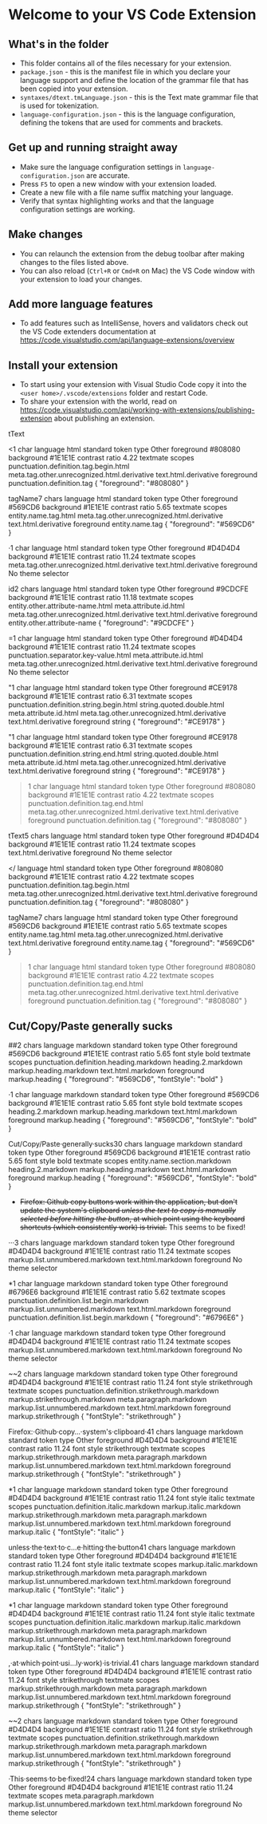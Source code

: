 # Welcome to your VS Code Extension

## What's in the folder

* This folder contains all of the files necessary for your extension.
* `package.json` - this is the manifest file in which you declare your language support and define the location of the grammar file that has been copied into your extension.
* `syntaxes/dtext.tmLanguage.json` - this is the Text mate grammar file that is used for tokenization.
* `language-configuration.json` - this is the language configuration, defining the tokens that are used for comments and brackets.

## Get up and running straight away

* Make sure the language configuration settings in `language-configuration.json` are accurate.
* Press `F5` to open a new window with your extension loaded.
* Create a new file with a file name suffix matching your language.
* Verify that syntax highlighting works and that the language configuration settings are working.

## Make changes

* You can relaunch the extension from the debug toolbar after making changes to the files listed above.
* You can also reload (`Ctrl+R` or `Cmd+R` on Mac) the VS Code window with your extension to load your changes.

## Add more language features

* To add features such as IntelliSense, hovers and validators check out the VS Code extenders documentation at https://code.visualstudio.com/api/language-extensions/overview

## Install your extension

* To start using your extension with Visual Studio Code copy it into the `<user home>/.vscode/extensions` folder and restart Code.
* To share your extension with the world, read on https://code.visualstudio.com/api/working-with-extensions/publishing-extension about publishing an extension.

<tagName id="">tText</tagName>

<1 char
language	html
standard token type	Other
foreground	#808080
background	#1E1E1E
contrast ratio	4.22
textmate scopes	punctuation.definition.tag.begin.html
meta.tag.other.unrecognized.html.derivative
text.html.derivative
foreground	punctuation.definition.tag
{ "foreground": "#808080" }

tagName7 chars
language	html
standard token type	Other
foreground	#569CD6
background	#1E1E1E
contrast ratio	5.65
textmate scopes	entity.name.tag.html
meta.tag.other.unrecognized.html.derivative
text.html.derivative
foreground	entity.name.tag
{ "foreground": "#569CD6" }

·1 char
language	html
standard token type	Other
foreground	#D4D4D4
background	#1E1E1E
contrast ratio	11.24
textmate scopes	meta.tag.other.unrecognized.html.derivative
text.html.derivative
foreground	No theme selector

id2 chars
language	html
standard token type	Other
foreground	#9CDCFE
background	#1E1E1E
contrast ratio	11.18
textmate scopes	entity.other.attribute-name.html
				meta.attribute.id.html
				meta.tag.other.unrecognized.html.derivative
				text.html.derivative
foreground	entity.other.attribute-name
{ "foreground": "#9CDCFE" }

=1 char
language	html
standard token type	Other
foreground	#D4D4D4
background	#1E1E1E
contrast ratio	11.24
textmate scopes	punctuation.separator.key-value.html
				meta.attribute.id.html
				meta.tag.other.unrecognized.html.derivative
				text.html.derivative
foreground	No theme selector

"1 char
language	html
standard token type	Other
foreground	#CE9178
background	#1E1E1E
contrast ratio	6.31
textmate scopes	punctuation.definition.string.begin.html
				string.quoted.double.html
				meta.attribute.id.html
				meta.tag.other.unrecognized.html.derivative
				text.html.derivative
foreground	string
{ "foreground": "#CE9178" }

"1 char
language	html
standard token type	Other
foreground	#CE9178
background	#1E1E1E
contrast ratio	6.31
textmate scopes	punctuation.definition.string.end.html
string.quoted.double.html
meta.attribute.id.html
meta.tag.other.unrecognized.html.derivative
text.html.derivative
foreground	string
{ "foreground": "#CE9178" }

>1 char
language	html
standard token type	Other
foreground	#808080
background	#1E1E1E
contrast ratio	4.22
textmate scopes	punctuation.definition.tag.end.html
meta.tag.other.unrecognized.html.derivative
text.html.derivative
foreground	punctuation.definition.tag
{ "foreground": "#808080" }

tText5 chars
language	html
standard token type	Other
foreground	#D4D4D4
background	#1E1E1E
contrast ratio	11.24
textmate scopes	text.html.derivative
foreground	No theme selector

</
language	html
standard token type	Other
foreground	#808080
background	#1E1E1E
contrast ratio	4.22
textmate scopes	punctuation.definition.tag.begin.html
				meta.tag.other.unrecognized.html.derivative
				text.html.derivative
foreground	punctuation.definition.tag
{ "foreground": "#808080" }

tagName7 chars
language	html
standard token type	Other
foreground	#569CD6
background	#1E1E1E
contrast ratio	5.65
textmate scopes	entity.name.tag.html
				meta.tag.other.unrecognized.html.derivative
				text.html.derivative
foreground	entity.name.tag
{ "foreground": "#569CD6" }

>1 char
language	html
standard token type	Other
foreground	#808080
background	#1E1E1E
contrast ratio	4.22
textmate scopes	punctuation.definition.tag.end.html
				meta.tag.other.unrecognized.html.derivative
				text.html.derivative
foreground	punctuation.definition.tag
{ "foreground": "#808080" }

## Cut/Copy/Paste generally sucks

##2 chars
language	markdown
standard token type	Other
foreground	#569CD6
background	#1E1E1E
contrast ratio	5.65
font style	bold
textmate scopes	punctuation.definition.heading.markdown
heading.2.markdown
markup.heading.markdown
text.html.markdown
foreground	markup.heading
{ "foreground": "#569CD6", "fontStyle": "bold" }

·1 char
language	markdown
standard token type	Other
foreground	#569CD6
background	#1E1E1E
contrast ratio	5.65
font style	bold
textmate scopes	heading.2.markdown
markup.heading.markdown
text.html.markdown
foreground	markup.heading
{ "foreground": "#569CD6", "fontStyle": "bold" }

Cut/Copy/Paste·generally·sucks30 chars
language	markdown
standard token type	Other
foreground	#569CD6
background	#1E1E1E
contrast ratio	5.65
font style	bold
textmate scopes	entity.name.section.markdown
heading.2.markdown
markup.heading.markdown
text.html.markdown
foreground	markup.heading
{ "foreground": "#569CD6", "fontStyle": "bold" }

   * ~~Firefox: Github copy buttons work within the application, but don't update the system's clipboard *unless the text to copy is manually selected before hitting the button*, at which point using the keyboard shortcuts (which consistently work) is trivial.~~ This seems to be fixed!

···3 chars
language	markdown
standard token type	Other
foreground	#D4D4D4
background	#1E1E1E
contrast ratio	11.24
textmate scopes	markup.list.unnumbered.markdown
text.html.markdown
foreground	No theme selector

*1 char
language	markdown
standard token type	Other
foreground	#6796E6
background	#1E1E1E
contrast ratio	5.62
textmate scopes	punctuation.definition.list.begin.markdown
markup.list.unnumbered.markdown
text.html.markdown
foreground	punctuation.definition.list.begin.markdown
{ "foreground": "#6796E6" }

·1 char
language	markdown
standard token type	Other
foreground	#D4D4D4
background	#1E1E1E
contrast ratio	11.24
textmate scopes	markup.list.unnumbered.markdown
text.html.markdown
foreground	No theme selector

~~2 chars
language	markdown
standard token type	Other
foreground	#D4D4D4
background	#1E1E1E
contrast ratio	11.24
font style	strikethrough
textmate scopes	punctuation.definition.strikethrough.markdown
markup.strikethrough.markdown
meta.paragraph.markdown
markup.list.unnumbered.markdown
text.html.markdown
foreground	markup.strikethrough
{ "fontStyle": "strikethrough" }

Firefox:·Github·copy…·system's·clipboard·41 chars
language	markdown
standard token type	Other
foreground	#D4D4D4
background	#1E1E1E
contrast ratio	11.24
font style	strikethrough
textmate scopes	markup.strikethrough.markdown
meta.paragraph.markdown
markup.list.unnumbered.markdown
text.html.markdown
foreground	markup.strikethrough
{ "fontStyle": "strikethrough" }

*1 char
language	markdown
standard token type	Other
foreground	#D4D4D4
background	#1E1E1E
contrast ratio	11.24
font style	italic
textmate scopes	punctuation.definition.italic.markdown
markup.italic.markdown
markup.strikethrough.markdown
meta.paragraph.markdown
markup.list.unnumbered.markdown
text.html.markdown
foreground	markup.italic
{ "fontStyle": "italic" }

unless·the·text·to·c…e·hitting·the·button41 chars
language	markdown
standard token type	Other
foreground	#D4D4D4
background	#1E1E1E
contrast ratio	11.24
font style	italic
textmate scopes	markup.italic.markdown
markup.strikethrough.markdown
meta.paragraph.markdown
markup.list.unnumbered.markdown
text.html.markdown
foreground	markup.italic
{ "fontStyle": "italic" }

*1 char
language	markdown
standard token type	Other
foreground	#D4D4D4
background	#1E1E1E
contrast ratio	11.24
font style	italic
textmate scopes	punctuation.definition.italic.markdown
markup.italic.markdown
markup.strikethrough.markdown
meta.paragraph.markdown
markup.list.unnumbered.markdown
text.html.markdown
foreground	markup.italic
{ "fontStyle": "italic" }

,·at·which·point·usi…ly·work)·is·trivial.41 chars
language	markdown
standard token type	Other
foreground	#D4D4D4
background	#1E1E1E
contrast ratio	11.24
font style	strikethrough
textmate scopes	markup.strikethrough.markdown
meta.paragraph.markdown
markup.list.unnumbered.markdown
text.html.markdown
foreground	markup.strikethrough
{ "fontStyle": "strikethrough" }

~~2 chars
language	markdown
standard token type	Other
foreground	#D4D4D4
background	#1E1E1E
contrast ratio	11.24
font style	strikethrough
textmate scopes	punctuation.definition.strikethrough.markdown
markup.strikethrough.markdown
meta.paragraph.markdown
markup.list.unnumbered.markdown
text.html.markdown
foreground	markup.strikethrough
{ "fontStyle": "strikethrough" }

·This·seems·to·be·fixed!24 chars
language	markdown
standard token type	Other
foreground	#D4D4D4
background	#1E1E1E
contrast ratio	11.24
textmate scopes	meta.paragraph.markdown
markup.list.unnumbered.markdown
text.html.markdown
foreground	No theme selector